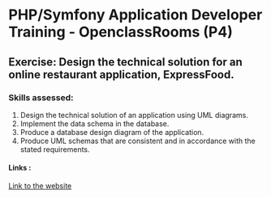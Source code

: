 # PHP/Symfony Application Developer Training - OpenclassRooms (P4)

## Exercise: Design the technical solution for an online restaurant application, ExpressFood.

### Skills assessed:
1. Design the technical solution of an application using UML diagrams.
2. Implement the data schema in the database.
3. Produce a database design diagram of the application.
4. Produce UML schemas that are consistent and in accordance with the stated requirements.

#### Links :
[Link to the website](https://www.expressfood.gael-paquien.fr/)